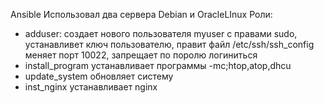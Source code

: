 Ansible
Использовал два сервера Debian и OracleLInux
Роли: 
  - adduser: создает нового пользователя myuser с правами sudo, устанавливет ключ пользователю, правит файл /etc/ssh/ssh_config меняет порт 10022, запрещает по поролю логиниться
  - install_program устанавливает программы -mc;htop,atop,dhcu
  - update_system обновляет систему
  - inst_nginx устанавливает  nginx

